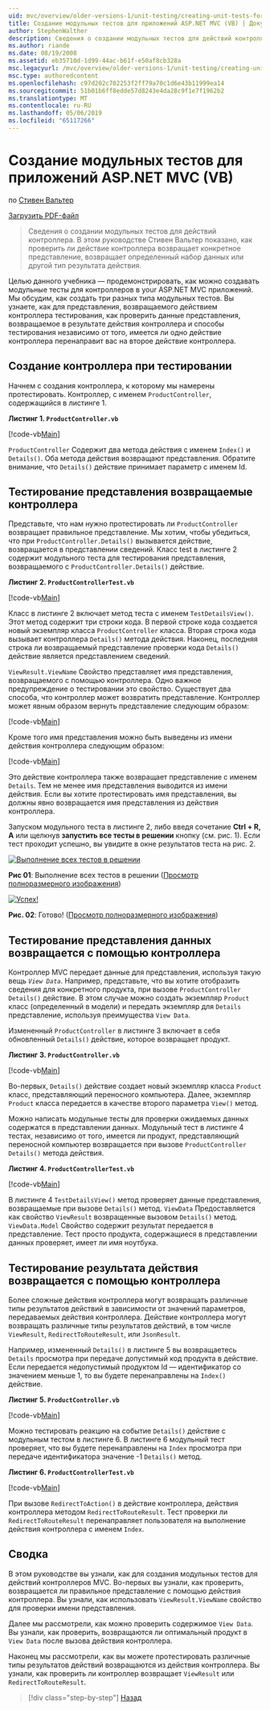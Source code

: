 ```yaml
---
uid: mvc/overview/older-versions-1/unit-testing/creating-unit-tests-for-asp-net-mvc-applications-vb
title: Создание модульных тестов для приложений ASP.NET MVC (VB) | Документация Майкрософт
author: StephenWalther
description: Сведения о создании модульных тестов для действий контроллера. Стивен Вальтер в этом руководстве показано, как протестировать действия контроллера возвращает parti ли...
ms.author: riande
ms.date: 08/19/2008
ms.assetid: eb35710d-1d99-44ac-b61f-e50af8cb328a
msc.legacyurl: /mvc/overview/older-versions-1/unit-testing/creating-unit-tests-for-asp-net-mvc-applications-vb
msc.type: authoredcontent
ms.openlocfilehash: c97d202c702253f2ff79a70c1d6e43b11999ea14
ms.sourcegitcommit: 51b01b6ff8edde57d8243e4da28c9f1e7f1962b2
ms.translationtype: MT
ms.contentlocale: ru-RU
ms.lasthandoff: 05/06/2019
ms.locfileid: "65117266"
---
```

# <a name="creating-unit-tests-for-aspnet-mvc-applications-vb"></a>Создание модульных тестов для приложений ASP.NET MVC (VB)

по [Стивен Вальтер](https://github.com/StephenWalther)

[Загрузить PDF-файл](http://download.microsoft.com/download/8/4/8/84843d8d-1575-426c-bcb5-9d0c42e51416/ASPNET_MVC_Tutorial_07_VB.pdf)

> Сведения о создании модульных тестов для действий контроллера. В этом руководстве Стивен Вальтер показано, как проверить ли действие контроллера возвращает конкретное представление, возвращает определенный набор данных или другой тип результата действия.

Целью данного учебника — продемонстрировать, как можно создавать модульные тесты для контроллеров в your ASP.NET MVC приложений. Мы обсудим, как создать три разных типа модульных тестов. Вы узнаете, как для представления, возвращаемого действием контроллера тестирования, как проверить данные представления, возвращаемое в результате действия контроллера и способы тестирования независимо от того, имеется ли одно действие контроллера перенаправит вас на второе действие контроллера.

## <a name="creating-the-controller-under-test"></a>Создание контроллера при тестировании

Начнем с создания контроллера, к которому мы намерены протестировать. Контроллер, с именем `ProductController`, содержащийся в листинге 1.

**Листинг 1. `ProductController.vb`**

[!code-vb[Main](creating-unit-tests-for-asp-net-mvc-applications-vb/samples/sample1.vb)]

`ProductController` Содержит два метода действия с именем `Index()` и `Details()`. Оба метода действия возвращают представления. Обратите внимание, что `Details()` действие принимает параметр с именем Id.

## <a name="testing-the-view-returned-by-a-controller"></a>Тестирование представления возвращаемые контроллера

Представьте, что нам нужно протестировать ли `ProductController` возвращает правильное представление. Мы хотим, чтобы убедиться, что при `ProductController.Details()` вызывается действие, возвращается в представлении сведений. Класс test в листинге 2 содержит модульного теста для тестирования представления, возвращаемого с `ProductController.Details()` действие.

**Листинг 2. `ProductControllerTest.vb`**

[!code-vb[Main](creating-unit-tests-for-asp-net-mvc-applications-vb/samples/sample2.vb)]

Класс в листинге 2 включает метод теста с именем `TestDetailsView()`. Этот метод содержит три строки кода. В первой строке кода создается новый экземпляр класса `ProductController` класса. Вторая строка кода вызывает контроллера `Details()` метода действия. Наконец, последняя строка ли возвращаемый представление проверки кода `Details()` действие является представлением сведений.

`ViewResult.ViewName` Свойство представляет имя представления, возвращаемого с помощью контроллера. Одно важное предупреждение о тестировании это свойство. Существует два способа, что контроллер может возвратить представление. Контроллер может явным образом вернуть представление следующим образом:

[!code-vb[Main](creating-unit-tests-for-asp-net-mvc-applications-vb/samples/sample3.vb)]

Кроме того имя представления можно быть выведены из имени действия контроллера следующим образом:

[!code-vb[Main](creating-unit-tests-for-asp-net-mvc-applications-vb/samples/sample4.vb)]

Это действие контроллера также возвращает представление с именем `Details`. Тем не менее имя представления выводится из имени действия. Если вы хотите протестировать имя представления, вы должны явно возвращается имя представления из действия контроллера.

Запуском модульного теста в листинге 2, либо введя сочетание **Ctrl + R, A** или щелкнув **запустить все тесты в решении** кнопку (см. рис. 1). Если тест проходит успешно, вы увидите в окне результатов теста на рис. 2.

[![Выполнение всех тестов в решении](creating-unit-tests-for-asp-net-mvc-applications-vb/_static/image2.png)](creating-unit-tests-for-asp-net-mvc-applications-vb/_static/image1.png)

**Рис 01**: Выполнение всех тестов в решении ([Просмотр полноразмерного изображения](creating-unit-tests-for-asp-net-mvc-applications-vb/_static/image3.png))

[![Успех!](creating-unit-tests-for-asp-net-mvc-applications-vb/_static/image5.png)](creating-unit-tests-for-asp-net-mvc-applications-vb/_static/image4.png)

**Рис. 02**: Готово! ([Просмотр полноразмерного изображения](creating-unit-tests-for-asp-net-mvc-applications-vb/_static/image6.png))

## <a name="testing-the-view-data-returned-by-a-controller"></a>Тестирование представления данных возвращается с помощью контроллера

Контроллер MVC передает данные для представления, используя такую вещь *`View Data`*. Например, представьте, что вы хотите отобразить сведения для конкретного продукта, при вызове `ProductController Details()` действие. В этом случае можно создать экземпляр `Product` класс (определенный в модели) и передать экземпляр для `Details` представление, используя преимущества `View Data`.

Измененный `ProductController` в листинге 3 включает в себя обновленный `Details()` действие, которое возвращает продукт.

**Листинг 3. `ProductController.vb`**

[!code-vb[Main](creating-unit-tests-for-asp-net-mvc-applications-vb/samples/sample5.vb)]

Во-первых, `Details()` действие создает новый экземпляр класса `Product` класс, представляющий переносного компьютера. Далее, экземпляр `Product` класса передается в качестве второго параметра `View()` метод.

Можно написать модульные тесты для проверки ожидаемых данных содержатся в представлении данных. Модульный тест в листинге 4 тестах, независимо от того, имеется ли продукт, представляющий переносной компьютер возвращается при вызове `ProductController Details()` метода действия.

**Листинг 4. `ProductControllerTest.vb`**

[!code-vb[Main](creating-unit-tests-for-asp-net-mvc-applications-vb/samples/sample6.vb)]

В листинге 4 `TestDetailsView()` метод проверяет данные представления, возвращаемые при вызове `Details()` метод. `ViewData` Предоставляется как свойство `ViewResult` возвращенные вызовом `Details()` метод. `ViewData.Model` Свойство содержит результат передается в представление. Тест просто продукта, содержащиеся в представлении данных проверяет, имеет ли имя ноутбука.

## <a name="testing-the-action-result-returned-by-a-controller"></a>Тестирование результата действия возвращается с помощью контроллера

Более сложные действия контроллера могут возвращать различные типы результатов действий в зависимости от значений параметров, передаваемых действия контроллера. Действие контроллера могут возвращать различные типы результатов действий, в том числе `ViewResult`, `RedirectToRouteResult`, или `JsonResult`.

Например, измененный `Details()` в листинге 5 вы возвращаетесь `Details` просмотра при передаче допустимый код продукта в действие. Если передается недопустимый продуктом Id — идентификатор со значением меньше 1, то вы будете перенаправлены на `Index()` действие.

**Листинг 5. `ProductController.vb`**

[!code-vb[Main](creating-unit-tests-for-asp-net-mvc-applications-vb/samples/sample7.vb)]

Можно тестировать реакцию на событие `Details()` действие с модульным тестом в листинге 6. В листинге 6 модульный тест проверяет, что вы будете перенаправлены на `Index` просмотра при передаче идентификатора значение -1 `Details()` метод.

**Листинг 6. `ProductControllerTest.vb`**

[!code-vb[Main](creating-unit-tests-for-asp-net-mvc-applications-vb/samples/sample8.vb)]

При вызове `RedirectToAction()` в действие контроллера, действия контроллера методом `RedirectToRouteResult`. Тест проверки ли `RedirectToRouteResult` перенаправляет пользователя на выполнение действия контроллера с именем `Index`.

## <a name="summary"></a>Сводка

В этом руководстве вы узнали, как для создания модульных тестов для действий контроллеров MVC. Во-первых вы узнали, как проверить, возвращается ли правильное представление с помощью действия контроллера. Вы узнали, как использовать `ViewResult.ViewName` свойство для проверки имени представления.

Далее мы рассмотрели, как можно проверить содержимое `View Data`. Вы узнали, как проверить, возвращаются ли оптимальный продукт в `View Data` после вызова действия контроллера.

Наконец мы рассмотрели, как вы можете протестировать различные типы результатов действий возвращаются из действия контроллера. Вы узнали, как проверить ли контроллер возвращает `ViewResult` или `RedirectToRouteResult`.

> [!div class="step-by-step"]
> [Назад](creating-unit-tests-for-asp-net-mvc-applications-cs.md)
